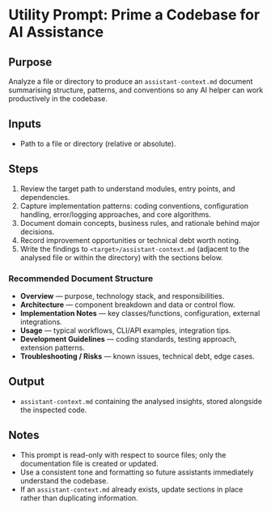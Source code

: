 # Utility Prompt: Prime a Codebase for AI Assistance

## Purpose
Analyze a file or directory to produce an `assistant-context.md` document summarising structure, patterns, and conventions so any AI helper can work productively in the codebase.

## Inputs
- Path to a file or directory (relative or absolute).

## Steps
1. Review the target path to understand modules, entry points, and dependencies.
2. Capture implementation patterns: coding conventions, configuration handling, error/logging approaches, and core algorithms.
3. Document domain concepts, business rules, and rationale behind major decisions.
4. Record improvement opportunities or technical debt worth noting.
5. Write the findings to `<target>/assistant-context.md` (adjacent to the analysed file or within the directory) with the sections below.

### Recommended Document Structure
- **Overview** — purpose, technology stack, and responsibilities.
- **Architecture** — component breakdown and data or control flow.
- **Implementation Notes** — key classes/functions, configuration, external integrations.
- **Usage** — typical workflows, CLI/API examples, integration tips.
- **Development Guidelines** — coding standards, testing approach, extension patterns.
- **Troubleshooting / Risks** — known issues, technical debt, edge cases.

## Output
- `assistant-context.md` containing the analysed insights, stored alongside the inspected code.

## Notes
- This prompt is read-only with respect to source files; only the documentation file is created or updated.
- Use a consistent tone and formatting so future assistants immediately understand the codebase.
- If an `assistant-context.md` already exists, update sections in place rather than duplicating information.
